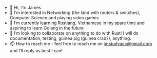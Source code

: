 - 👋 Hi, I’m James
- 👀 I’m interested in Networking (the kind with routers & switches), Computer Science and playing video games 
- 🌱 I’m currently learning Rustlang, Vietnamese in my spare time and aspiring to learn Golang in the future
- 💞️ I’m looking to collaborate on anything to do with Rust! I will do documentation, testing, guinea pig (guinea crab?), anything.
- 📫 How to reach me - feel free to reach me on jmstudyacc@gmail.com and I'll reply as best I can!

<!---
jmstudyacc/jmstudyacc is a ✨ special ✨ repository because its `README.md` (this file) appears on your GitHub profile.
You can click the Preview link to take a look at your changes.
--->
